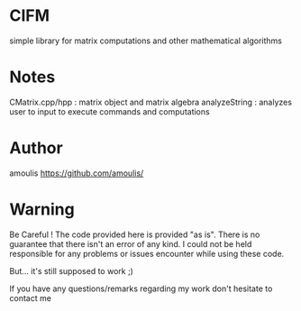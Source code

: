 CIFM
====

simple library for matrix computations and other mathematical algorithms

Notes
====

CMatrix.cpp/hpp : matrix object and matrix algebra
analyzeString : analyzes user to input to execute commands and computations


Author
====

amoulis
https://github.com/amoulis/

Warning
=====
Be Careful ! The code provided here is provided "as is". There is no guarantee that there isn't an error of any kind. I could not be
held responsible for any problems or issues encounter while using these code.

But... it's still supposed to work ;)

If you have any questions/remarks regarding my work don't hesitate to contact me
